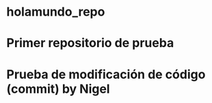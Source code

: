 # holamundo_repo
# Primer repositorio de prueba

# Prueba de modificación de código (commit) by Nigel

